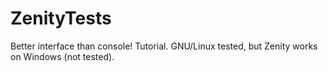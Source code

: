 # ZenityTests
Better interface than console!
Tutorial.
GNU/Linux tested, but Zenity works on Windows (not tested).
